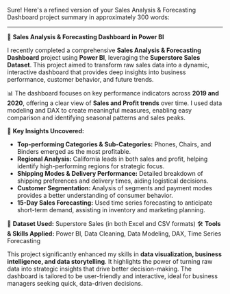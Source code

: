 Sure! Here's a refined version of your Sales Analysis & Forecasting Dashboard project summary in approximately 300 words:

---

🚀 **Sales Analysis & Forecasting Dashboard in Power BI**

I recently completed a comprehensive **Sales Analysis & Forecasting Dashboard** project using **Power BI**, leveraging the **Superstore Sales Dataset**. This project aimed to transform raw sales data into a dynamic, interactive dashboard that provides deep insights into business performance, customer behavior, and future trends.

📊 The dashboard focuses on key performance indicators across **2019 and 2020**, offering a clear view of **Sales and Profit trends** over time. I used data modeling and DAX to create meaningful measures, enabling easy comparison and identifying seasonal patterns and sales peaks.

🎯 **Key Insights Uncovered:**

* **Top-performing Categories & Sub-Categories:** Phones, Chairs, and Binders emerged as the most profitable.
* **Regional Analysis:** California leads in both sales and profit, helping identify high-performing regions for strategic focus.
* **Shipping Modes & Delivery Performance:** Detailed breakdown of shipping preferences and delivery times, aiding logistical decisions.
* **Customer Segmentation:** Analysis of segments and payment modes provides a better understanding of consumer behavior.
* **15-Day Sales Forecasting:** Used time series forecasting to anticipate short-term demand, assisting in inventory and marketing planning.

📁 **Dataset Used:** Superstore Sales (in both Excel and CSV formats)
🛠️ **Tools & Skills Applied:** Power BI, Data Cleaning, Data Modeling, DAX, Time Series Forecasting

This project significantly enhanced my skills in **data visualization, business intelligence, and data storytelling**. It highlights the power of turning raw data into strategic insights that drive better decision-making. The dashboard is tailored to be user-friendly and interactive, ideal for business managers seeking quick, data-driven decisions.

